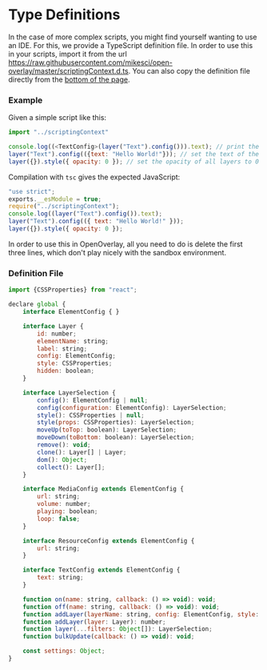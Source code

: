 # Type Definitions

In the case of more complex scripts, you might find yourself wanting to use an IDE. For this, we provide a TypeScript
definition file. In order to use this in your scripts, import it from the url https://raw.githubusercontent.com/mikesci/open-overlay/master/scriptingContext.d.ts.
You can also copy the definition file directly from the [bottom of the page](#definition-file).

### Example
Given a simple script like this:
```javascript
import "../scriptingContext"

console.log((<TextConfig>(layer("Text").config())).text); // print the text of the Text layer
layer("Text").config(({text: "Hello World!"})); // set the text of the Text layer
layer({}).style({ opacity: 0 }); // set the opacity of all layers to 0
```

Compilation with `tsc` gives the expected JavaScript:
```javascript
"use strict";
exports.__esModule = true;
require("../scriptingContext");
console.log((layer("Text").config()).text);
layer("Text").config(({ text: "Hello World!" }));
layer({}).style({ opacity: 0 });
```
In order to use this in OpenOverlay, all you need to do is delete the first three lines, which don't play nicely with the
sandbox environment.

### Definition File
```javascript
import {CSSProperties} from "react";

declare global {
    interface ElementConfig { }

    interface Layer {
        id: number;
        elementName: string;
        label: string;
        config: ElementConfig;
        style: CSSProperties;
        hidden: boolean;
    }

    interface LayerSelection {
        config(): ElementConfig | null;
        config(configuration: ElementConfig): LayerSelection;
        style(): CSSProperties | null;
        style(props: CSSProperties): LayerSelection;
        moveUp(toTop: boolean): LayerSelection;
        moveDown(toBottom: boolean): LayerSelection;
        remove(): void;
        clone(): Layer[] | Layer;
        dom(): Object;
        collect(): Layer[];
    }

    interface MediaConfig extends ElementConfig {
        url: string;
        volume: number;
        playing: boolean;
        loop: false;
    }

    interface ResourceConfig extends ElementConfig {
        url: string;
    }

    interface TextConfig extends ElementConfig {
        text: string;
    }

    function on(name: string, callback: () => void): void;
    function off(name: string, callback: () => void): void;
    function addLayer(layerName: string, config: ElementConfig, style: CSSProperties): number;
    function addLayer(layer: Layer): number;
    function layer(...filters: Object[]): LayerSelection;
    function bulkUpdate(callback: () => void): void;

    const settings: Object;
}
```